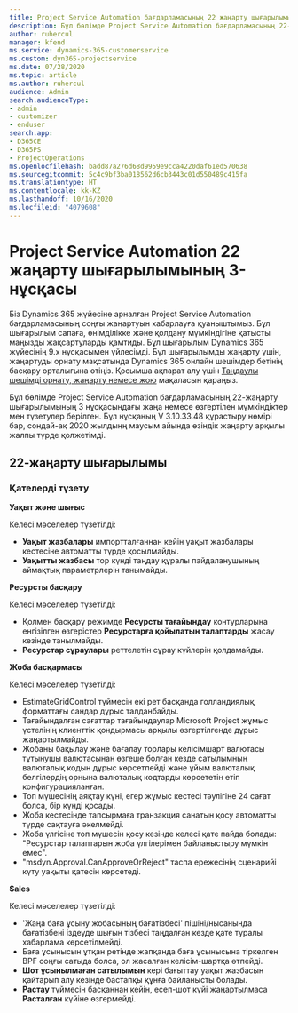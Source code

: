 ```yaml
---
title: Project Service Automation бағдарламасының 22 жаңарту шығарылымы 3-нұсқасындағы жаңалықтар немесе өзгерістер
description: Бұл бөлімде Project Service Automation бағдарламасының 22-жаңарту шығарылымының 3 нұсқасындағы қолжетімді мүмкіндіктер мен түзетулер берілген.
author: ruhercul
manager: kfend
ms.service: dynamics-365-customerservice
ms.custom: dyn365-projectservice
ms.date: 07/28/2020
ms.topic: article
ms.author: ruhercul
audience: Admin
search.audienceType:
- admin
- customizer
- enduser
search.app:
- D365CE
- D365PS
- ProjectOperations
ms.openlocfilehash: badd87a276d68d9959e9cca4220daf61ed570638
ms.sourcegitcommit: 5c4c9bf3ba018562d6cb3443c01d550489c415fa
ms.translationtype: HT
ms.contentlocale: kk-KZ
ms.lasthandoff: 10/16/2020
ms.locfileid: "4079608"
---
```

# <a name="project-service-automation-update-release-22-v3"></a>Project Service Automation 22 жаңарту шығарылымының 3-нұсқасы

Біз Dynamics 365 жүйесіне арналған Project Service Automation бағдарламасының соңғы жаңартуын хабарлауға қуаныштымыз. Бұл шығарылым сапаға, өнімділікке және қолдану мүмкіндігіне қатысты маңызды жақсартуларды қамтиды. Бұл шығарылым Dynamics 365 жүйесінің 9.x нұсқасымен үйлесімді. Бұл шығарылымды жаңарту үшін, жаңартуды орнату мақсатында Dynamics 365 онлайн шешімдер бетінің басқару орталығына өтіңіз. Қосымша ақпарат алу үшін [Таңдаулы шешімді орнату, жаңарту немесе жою](https://docs.microsoft.com/power-platform/admin/install-remove-preferred-solution) мақаласын қараңыз.

Бұл бөлімде Project Service Automation бағдарламасының 22-жаңарту шығарылымының 3 нұсқасындағы жаңа немесе өзгертілен мүмкіндіктер мен түзетулер берілген. Бұл нұсқаның V 3.10.33.48 құрастыру нөмірі бар, сондай-ақ 2020 жылдыңң маусым айында өзіндік жаңарту арқылы жалпы түрде қолжетімді.

## <a name="update-release-22"></a>22-жаңарту шығарылымы

### <a name="bug-fixes"></a>Қателерді түзету



**Уақыт және шығыс**

Келесі мәселелер түзетілді:

- **Уақыт жазбалары** импортталғаннан кейін уақыт жазбалары кестесіне автоматты түрде қосылмайды.
- **Уақытты жазбасы** тор күнді таңдау құралы пайдаланушының аймақтық параметрлерін танымайды.

**Ресурсты басқару**

Келесі мәселелер түзетілді:

- Қолмен басқару режимде **Ресурсты тағайындау** контурларына енгізілген өзгерістер **Ресурстарға қойылатын талаптарды** жасау кезінде танылмайды.
- **Ресурстар сұраулары** реттелетін сұрау күйлерін қолдамайды.

**Жоба басқармасы**

Келесі мәселелер түзетілді:

- EstimateGridControl түймесін екі рет басқанда голландиялық форматтағы сандар дұрыс талданбайды.
- Тағайындалған сағаттар тағайындаулар Microsoft Project жұмыс үстелінің клиенттік қондырмасы арқылы өзгертілгенде дұрыс жаңартылмайды.
- Жобаны бақылау және бағалау торлары келісімшарт валютасы тұтынушы валютасынан өзгеше болған кезде сатылымның валюталық кодын дұрыс көрсетпейді және ұйым валюталық белгілердің орнына валюталық кодтарды көрсететін етіп конфигурацияланған.
- Топ мүшесінің аяқтау күні, егер жұмыс кестесі тәулігіне 24 сағат болса, бір күнді қосады.
- Жоба кестесінде тапсырмаға транзакция санатын қосу автоматты түрде сақтауға әкелмейді.
- Жоба үлгісіне топ мүшесін қосу кезінде келесі қате пайда болады: "Ресурстар талаптарын жоба үлгілерімен байланыстыру мүмкін емес". 
- "msdyn.Approval.CanApproveOrReject" таспа ережесінің сценарийі күту уақыты қатесін көрсетеді.

**Sales**

Келесі мәселелер түзетілді:

- 'Жаңа баға ұсыну жобасының бағатізбесі' пішіні/нысанында бағатізбені іздеуде шығын тізбесі таңдалған кезде қате туралы хабарлама көрсетілмейді.
- Баға ұсынысын ұтқан ретінде жапқанда баға ұсынысына тіркелген BPF соңғы сатыда болса, ол жасалған келісім-шартқа өтпейді.
- **Шот ұсынылмаған сатылымын** кері бағыттау уақыт жазбасын қайтарып алу кезінде бастапқы құнға байланысты болады.
- **Растау** түймесін басқаннан кейін, есеп-шот күйі жаңартылмаса **Расталған** күйіне өзгермейді.
